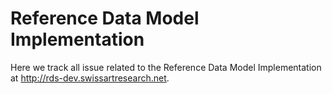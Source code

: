 # Reference Data Model Implementation

Here we track all issue related to the Reference Data Model Implementation at http://rds-dev.swissartresearch.net.  
